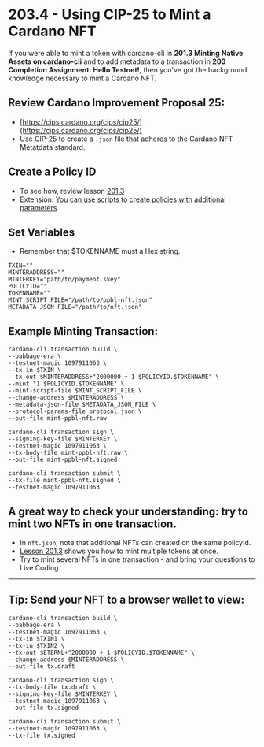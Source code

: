 #  203.4 - Using CIP-25 to Mint a Cardano NFT

If you were able to mint a token with cardano-cli in **201.3 Minting Native Assets on cardano-cli** and to add metadata to a transaction in **203 Completion Assignment: Hello Testnet!**, then you've got the background knowledge necessary to mint a Cardano NFT.

## Review Cardano Improvement Proposal 25:
- [https://cips.cardano.org/cips/cip25/](https://cips.cardano.org/cips/cip25/)
- Use CIP-25 to create a `.json` file that adheres to the Cardano NFT Metatdata standard.

## Create a Policy ID
- To see how, review lesson [201.3](https://gitlab.com/gimbalabs/plutus-pbl-summer-2022/ppbl-course-02/-/blob/master/project-02/docs/201-3.md)
- Extension: [You can use scripts to create policies with additional parameters](https://github.com/input-output-hk/cardano-node/blob/master/doc/reference/simple-scripts.md).

## Set Variables
- Remember that $TOKENNAME must a Hex string.

```
TXIN=""
MINTERADDRESS=""
MINTERKEY="path/to/payment.skey"
POLICYID=""
TOKENNAME=""
MINT_SCRIPT_FILE="/path/to/ppbl-nft.json"
METADATA_JSON_FILE="/path/to/nft.json"
```

## Example Minting Transaction:
```
cardano-cli transaction build \
--babbage-era \
--testnet-magic 1097911063 \
--tx-in $TXIN \
--tx-out $MINTERADDRESS+"2000000 + 1 $POLICYID.$TOKENNAME" \
--mint "1 $POLICYID.$TOKENNAME" \
--mint-script-file $MINT_SCRIPT_FILE \
--change-address $MINTERADDRESS \
--metadata-json-file $METADATA_JSON_FILE \
--protocol-params-file protocol.json \
--out-file mint-ppbl-nft.raw

cardano-cli transaction sign \
--signing-key-file $MINTERKEY \
--testnet-magic 1097911063 \
--tx-body-file mint-ppbl-nft.raw \
--out-file mint-ppbl-nft.signed

cardano-cli transaction submit \
--tx-file mint-ppbl-nft.signed \
--testnet-magic 1097911063
```

## A great way to check your understanding: try to mint two NFTs in one transaction.
- In `nft.json`, note that addtional NFTs can created on the same policyId.
- [Lesson 201.3](https://gitlab.com/gimbalabs/plutus-pbl-summer-2022/ppbl-course-02/-/blob/master/project-02/docs/201-3.md) shows you how to mint multiple tokens at once.
- Try to mint several NFTs in one transaction - and bring your questions to Live Coding.

---

## Tip: Send your NFT to a browser wallet to view:

```
cardano-cli transaction build \
--babbage-era \
--testnet-magic 1097911063 \
--tx-in $TXIN1 \
--tx-in $TXIN2 \
--tx-out $ETERNL+"2000000 + 1 $POLICYID.$TOKENNAME" \
--change-address $MINTERADDRESS \
--out-file tx.draft

cardano-cli transaction sign \
--tx-body-file tx.draft \
--signing-key-file $MINTERKEY \
--testnet-magic 1097911063 \
--out-file tx.signed

cardano-cli transaction submit \
--testnet-magic 1097911063 \
--tx-file tx.signed
```